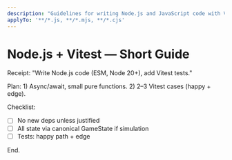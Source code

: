 ```yaml
---
description: "Guidelines for writing Node.js and JavaScript code with Vitest testing"
applyTo: '**/*.js, **/*.mjs, **/*.cjs'
---
```



# Node.js + Vitest — Short Guide

Receipt: "Write Node.js code (ESM, Node 20+), add Vitest tests."

Plan: 1) Async/await, small pure functions. 2) 2–3 Vitest cases (happy + edge).

Checklist:
- [ ] No new deps unless justified
- [ ] All state via canonical GameState if simulation
- [ ] Tests: happy path + edge

End.
